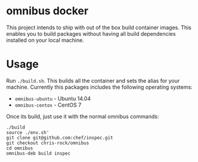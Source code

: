 # omnibus docker

This project intends to ship with out of the box build container images. This enables you to build packages without having all build dependencies installed on your local machine.

# Usage

Run `./build.sh`. This builds all the container and sets the alias for your machine. Currently this packages includes the following operating systems:

- `omnibus-ubuntu` - Ubuntu 14.04
- `omnibus-centos` - CentOS 7

Once its build, just use it with the normal omnibus commands:

```
./build
source ./env.sh'
git clone git@github.com:chef/inspec.git
git checkout chris-rock/omnibus
cd omnibus
omnibus-deb build inspec
```
